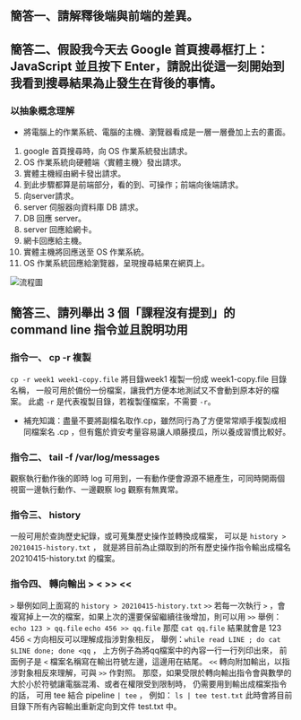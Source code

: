 ## 簡答一、請解釋後端與前端的差異。


## 簡答二、假設我今天去 Google 首頁搜尋框打上：JavaScript 並且按下 Enter，請說出從這一刻開始到我看到搜尋結果為止發生在背後的事情。

### 以抽象概念理解
* 將電腦上的作業系統、電腦的主機、瀏覽器看成是一層一層疊加上去的畫面。
1. google 首頁搜尋時，向 OS 作業系統發出請求。
2. OS 作業系統向硬體端〈實體主機〉發出請求。
3. 實體主機經由網卡發出請求。
4. 到此步驟都算是前端部分，看的到、可操作；前端向後端請求。
5. 向server請求。
6. server 伺服器向資料庫 DB 請求。
7. DB 回應 server。
8. server 回應給網卡。
9. 網卡回應給主機。
10. 實體主機將回應送至 OS 作業系統。
11. OS 作業系統回應給瀏覽器，呈現搜尋結果在網頁上。

![流程圖](https://static.coderbridge.com/img/lyongru/2176098ef403466386ffb18f6f7ed672.png)

## 簡答三、請列舉出 3 個「課程沒有提到」的 command line 指令並且說明功用

### 指令一、 cp -r 複製
`cp -r week1 week1-copy.file`
將目錄week1 複製一份成 week1-copy.file 目錄名稱，
一般可用於備份一份檔案，讓我們方便本地測試又不會動到原本好的檔案。
此處 `-r` 是代表複製目錄，若複製僅檔案，不需要 `-r`。
* 補充知識：盡量不要將副檔名取作.cp，雖然同行為了方便常常順手複製成相同檔案名 .cp ，但有鑑於資安考量容易讓人順藤摸瓜，所以養成習慣比較好。

### 指令二、 tail -f /var/log/messages
觀察執行動作後的即時 log 可用到，一有動作便會源源不絕產生，可同時開兩個視窗一邊執行動作、一邊觀察 log 觀察有無異常。

### 指令三、 history
一般可用於查詢歷史紀錄，或可蒐集歷史操作並轉換成檔案，
可以是 `history > 20210415-history.txt` ，
就是將目前為止擷取到的所有歷史操作指令輸出成檔名 20210415-history.txt 的檔案。

### 指令四、 轉向輸出 > < >> << 
`>` 舉例如同上面寫的 `history > 20210415-history.txt`
`>>` 若每一次執行 `>` ，會複寫掉上一次的檔案，如果上次的還要保留繼續往後增加，則可以用 `>>`
舉例： `echo 123 > qq.file`
      `echo 456 >> qq.file`
    那麼 `cat qq.file` 結果就會是 
        123
        456
`<` 方向相反可以理解成指涉對象相反，
舉例：`while read LINE ; do cat $LINE done; done <qq` ，
上方例子為將qq檔案中的內容一行一行列印出來，
前面例子是 `<` 檔案名稱寫在輸出符號左邊，這邊用在結尾。
`<<` 轉向附加輸出，以指涉對象相反來理解，可與 `>>` 作對照。
那麼，如果受限於轉向輸出指令會與數學的大於小於符號讓電腦混淆、或者在權限受到限制時，
仍需要用到輸出成檔案指令的話，
可用 tee 結合 pipeline `| tee` ，
例如： `ls | tee test.txt` 
此時會將目前目錄下所有內容輸出重新定向到文件 test.txt 中。

